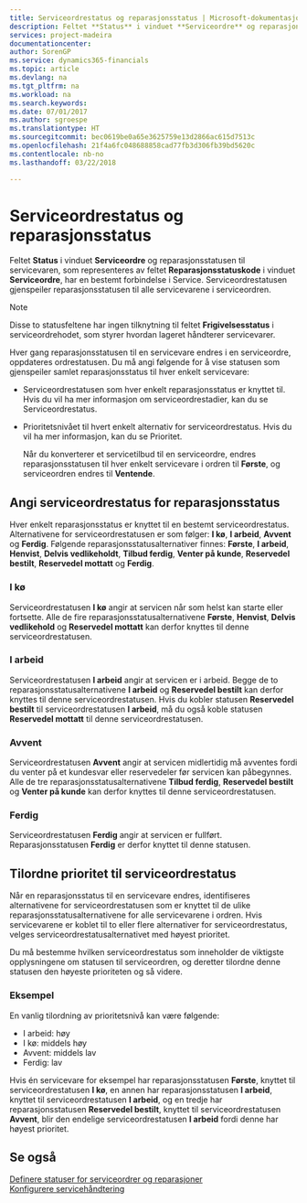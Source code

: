 ```yaml
---
title: Serviceordrestatus og reparasjonsstatus | Microsoft-dokumentasjon
description: Feltet **Status** i vinduet **Serviceordre** og reparasjonsstatusen til servicevaren, som representeres av feltet **Reparasjonsstatuskode** i vinduet **Serviceordre**, har en bestemt forbindelse i Service. Serviceordrestatusen gjenspeiler reparasjonsstatusen til alle servicevarene i serviceordren.
services: project-madeira
documentationcenter: 
author: SorenGP
ms.service: dynamics365-financials
ms.topic: article
ms.devlang: na
ms.tgt_pltfrm: na
ms.workload: na
ms.search.keywords: 
ms.date: 07/01/2017
ms.author: sgroespe
ms.translationtype: HT
ms.sourcegitcommit: bec0619be0a65e3625759e13d2866ac615d7513c
ms.openlocfilehash: 21f4a6fc048688858cad77fb3d306fb39bd5620c
ms.contentlocale: nb-no
ms.lasthandoff: 03/22/2018

---
```

# <a name="service-order-status-and-repair-status"></a>Serviceordrestatus og reparasjonsstatus
Feltet **Status** i vinduet **Serviceordre** og reparasjonsstatusen til servicevaren, som representeres av feltet **Reparasjonsstatuskode** i vinduet **Serviceordre**, har en bestemt forbindelse i Service. Serviceordrestatusen gjenspeiler reparasjonsstatusen til alle servicevarene i serviceordren.  
  
> [!NOTE]  
>  Disse to statusfeltene har ingen tilknytning til feltet **Frigivelsesstatus** i serviceordrehodet, som styrer hvordan lageret håndterer servicevarer.  
  
 Hver gang reparasjonsstatusen til en servicevare endres i en serviceordre, oppdateres ordrestatusen. Du må angi følgende for å vise statusen som gjenspeiler samlet reparasjonsstatus til hver enkelt servicevare:  
  
* Serviceordrestatusen som hver enkelt reparasjonsstatus er knyttet til. Hvis du vil ha mer informasjon om serviceordrestadier, kan du se Serviceordrestatus.  
* Prioritetsnivået til hvert enkelt alternativ for serviceordrestatus. Hvis du vil ha mer informasjon, kan du se Prioritet.  
  
  Når du konverterer et servicetilbud til en serviceordre, endres reparasjonsstatusen til hver enkelt servicevare i ordren til **Første**, og serviceordren endres til **Ventende**.  
  
## <a name="specifying-service-order-status-for-repair-status"></a>Angi serviceordrestatus for reparasjonsstatus  
Hver enkelt reparasjonsstatus er knyttet til en bestemt serviceordrestatus. Alternativene for serviceordrestatusen er som følger: **I kø**, **I arbeid**, **Avvent** og **Ferdig**. Følgende reparasjonsstatusalternativer finnes: **Første**, **I arbeid**, **Henvist**, **Delvis vedlikeholdt**, **Tilbud ferdig**, **Venter på kunde**, **Reservedel bestilt**, **Reservedel mottatt** og **Ferdig**.  
  
### <a name="pending"></a>I kø  
Serviceordrestatusen **I kø** angir at servicen når som helst kan starte eller fortsette. Alle de fire reparasjonsstatusalternativene **Første**, **Henvist**, **Delvis vedlikehold** og **Reservedel mottatt** kan derfor knyttes til denne serviceordrestatusen.  
  
### <a name="in-process"></a>I arbeid  
Serviceordrestatusen **I arbeid** angir at servicen er i arbeid. Begge de to reparasjonsstatusalternativene **I arbeid** og **Reservedel bestilt** kan derfor knyttes til denne serviceordrestatusen. Hvis du kobler statusen **Reservedel bestilt** til serviceordrestatusen **I arbeid**, må du også koble statusen **Reservedel mottatt** til denne serviceordrestatusen.  
  
### <a name="on-hold"></a>Avvent  
Serviceordrestatusen **Avvent** angir at servicen midlertidig må avventes fordi du venter på et kundesvar eller reservedeler før servicen kan påbegynnes. Alle de tre reparasjonsstatusalternativene **Tilbud ferdig**, **Reservedel bestilt** og **Venter på kunde** kan derfor knyttes til denne serviceordrestatusen.  
  
### <a name="finished"></a>Ferdig  
Serviceordrestatusen **Ferdig** angir at servicen er fullført. Reparasjonsstatusen **Ferdig** er derfor knyttet til denne statusen.  
  
## <a name="assigning-priority-to-service-order-status"></a>Tilordne prioritet til serviceordrestatus  
Når en reparasjonsstatus til en servicevare endres, identifiseres alternativene for serviceordrestatusen som er knyttet til de ulike reparasjonsstatusalternativene for alle servicevarene i ordren. Hvis servicevarene er koblet til to eller flere alternativer for serviceordrestatus, velges serviceordrestatusalternativet med høyest prioritet.  
  
Du må bestemme hvilken serviceordrestatus som inneholder de viktigste opplysningene om statusen til serviceordren, og deretter tilordne denne statusen den høyeste prioriteten og så videre.  
  
### <a name="example"></a>Eksempel  
En vanlig tilordning av prioritetsnivå kan være følgende:  
  
* I arbeid: høy  
* I kø: middels høy  
* Avvent: middels lav  
* Ferdig: lav  
  
Hvis én servicevare for eksempel har reparasjonsstatusen **Første**, knyttet til serviceordrestatusen **I kø**, en annen har reparasjonsstatusen **I arbeid**, knyttet til serviceordrestatusen **I arbeid**, og en tredje har reparasjonsstatusen **Reservedel bestilt**, knyttet til serviceordrestatusen **Avvent**, blir den endelige serviceordrestatusen **I arbeid** fordi denne har høyest prioritet.  
  
## <a name="see-also"></a>Se også  
[Definere statuser for serviceordrer og reparasjoner](service-order-repair-status.md)  
[Konfigurere servicehåndtering](service-setup-service.md)  

